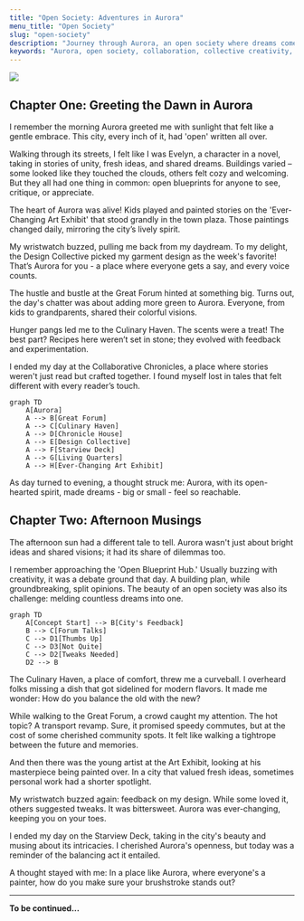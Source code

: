 ```yaml
---
title: "Open Society: Adventures in Aurora"
menu_title: "Open Society"
slug: "open-society"
description: "Journey through Aurora, an open society where dreams come alive, yet with its share of dilemmas. Experience a day in a place that celebrates collective creativity while navigating its challenges."
keywords: "Aurora, open society, collaboration, collective creativity, urban adventures, shared visions"
---
```


![](./starry-reflections.png.png)

## Chapter One: Greeting the Dawn in Aurora

I remember the morning Aurora greeted me with sunlight that felt like a gentle embrace. This city, every inch of it, had 'open' written all over.

Walking through its streets, I felt like I was Evelyn, a character in a novel, taking in stories of unity, fresh ideas, and shared dreams. Buildings varied – some looked like they touched the clouds, others felt cozy and welcoming. But they all had one thing in common: open blueprints for anyone to see, critique, or appreciate.

The heart of Aurora was alive! Kids played and painted stories on the 'Ever-Changing Art Exhibit' that stood grandly in the town plaza. Those paintings changed daily, mirroring the city’s lively spirit.

My wristwatch buzzed, pulling me back from my daydream. To my delight, the Design Collective picked my garment design as the week's favorite! That’s Aurora for you - a place where everyone gets a say, and every voice counts.

The hustle and bustle at the Great Forum hinted at something big. Turns out, the day's chatter was about adding more green to Aurora. Everyone, from kids to grandparents, shared their colorful visions.

Hunger pangs led me to the Culinary Haven. The scents were a treat! The best part? Recipes here weren’t set in stone; they evolved with feedback and experimentation.

I ended my day at the Collaborative Chronicles, a place where stories weren't just read but crafted together. I found myself lost in tales that felt different with every reader’s touch.

```mermaid
graph TD
    A[Aurora]
    A --> B[Great Forum]
    A --> C[Culinary Haven]
    A --> D[Chronicle House]
    A --> E[Design Collective]
    A --> F[Starview Deck]
    A --> G[Living Quarters]
    A --> H[Ever-Changing Art Exhibit]
```

As day turned to evening, a thought struck me: Aurora, with its open-hearted spirit, made dreams - big or small - feel so reachable.

## Chapter Two: Afternoon Musings

The afternoon sun had a different tale to tell. Aurora wasn't just about bright ideas and shared visions; it had its share of dilemmas too.

I remember approaching the 'Open Blueprint Hub.' Usually buzzing with creativity, it was a debate ground that day. A building plan, while groundbreaking, split opinions. The beauty of an open society was also its challenge: melding countless dreams into one.

```mermaid
graph TD
    A[Concept Start] --> B[City's Feedback]
    B --> C[Forum Talks]
    C --> D1[Thumbs Up]
    C --> D3[Not Quite]
    C --> D2[Tweaks Needed]
    D2 --> B
```

The Culinary Haven, a place of comfort, threw me a curveball. I overheard folks missing a dish that got sidelined for modern flavors. It made me wonder: How do you balance the old with the new?

While walking to the Great Forum, a crowd caught my attention. The hot topic? A transport revamp. Sure, it promised speedy commutes, but at the cost of some cherished community spots. It felt like walking a tightrope between the future and memories.

And then there was the young artist at the Art Exhibit, looking at his masterpiece being painted over. In a city that valued fresh ideas, sometimes personal work had a shorter spotlight.

My wristwatch buzzed again: feedback on my design. While some loved it, others suggested tweaks. It was bittersweet. Aurora was ever-changing, keeping you on your toes.

I ended my day on the Starview Deck, taking in the city's beauty and musing about its intricacies. I cherished Aurora's openness, but today was a reminder of the balancing act it entailed.

A thought stayed with me: In a place like Aurora, where everyone's a painter, how do you make sure your brushstroke stands out?

---

**To be continued...**

